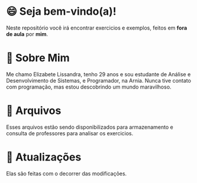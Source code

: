 # :smile: Seja bem-vindo(a)!

Neste repositório você irá encontrar exercicios e exemplos, feitos em **fora de aula** por **mim**. 

# :information_desk_person: Sobre Mim

Me chamo Elizabete Lissandra, tenho 29 anos e sou estudante de Análise e Desenvolvimento de Sistemas, e Programador, na Arnia. Nunca tive contato com programação, mas estou descobrindo um mundo maravilhoso. 

# :file_folder: Arquivos

Esses arquivos estão sendo disponibilizados para armazenamento e consulta de professores para analisar os exercicios.

#  :arrows_counterclockwise: Atualizações

Elas são feitas com o decorrer das modificações.
